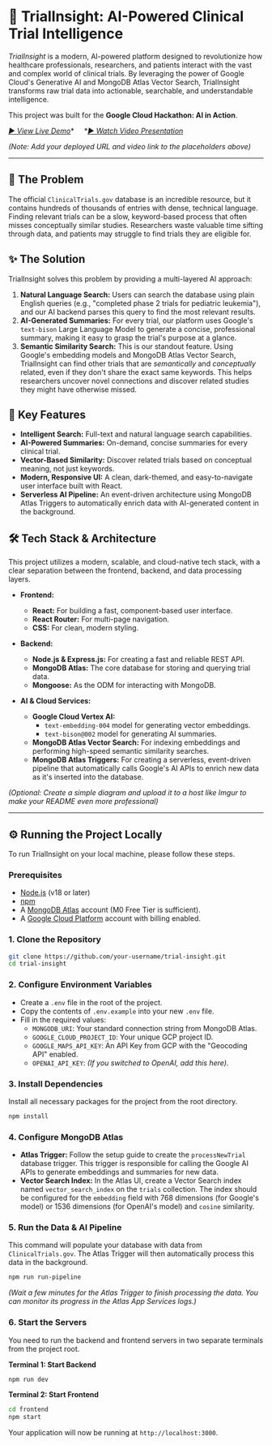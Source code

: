
# 🔬 TrialInsight: AI-Powered Clinical Trial Intelligence

*TrialInsight* is a modern, AI-powered platform designed to revolutionize how healthcare professionals, researchers, and patients interact with the vast and complex world of clinical trials. By leveraging the power of Google Cloud's Generative AI and MongoDB Atlas Vector Search, TrialInsight transforms raw trial data into actionable, searchable, and understandable intelligence.

This project was built for the **Google Cloud Hackathon: AI in Action**.

*[► View Live Demo]()** &nbsp;&nbsp;&nbsp; **[► Watch Video Presentation]()*

*(Note: Add your deployed URL and video link to the placeholders above)*

---

## 🎯 The Problem

The official `ClinicalTrials.gov` database is an incredible resource, but it contains hundreds of thousands of entries with dense, technical language. Finding relevant trials can be a slow, keyword-based process that often misses conceptually similar studies. Researchers waste valuable time sifting through data, and patients may struggle to find trials they are eligible for.

## ✨ The Solution

TrialInsight solves this problem by providing a multi-layered AI approach:

1.  **Natural Language Search:** Users can search the database using plain English queries (e.g., "completed phase 2 trials for pediatric leukemia"), and our AI backend parses this query to find the most relevant results.
2.  **AI-Generated Summaries:** For every trial, our platform uses Google's `text-bison` Large Language Model to generate a concise, professional summary, making it easy to grasp the trial's purpose at a glance.
3.  **Semantic Similarity Search:** This is our standout feature. Using Google's embedding models and MongoDB Atlas Vector Search, TrialInsight can find other trials that are *semantically* and *conceptually* related, even if they don't share the exact same keywords. This helps researchers uncover novel connections and discover related studies they might have otherwise missed.

## 🚀 Key Features

*   **Intelligent Search:** Full-text and natural language search capabilities.
*   **AI-Powered Summaries:** On-demand, concise summaries for every clinical trial.
*   **Vector-Based Similarity:** Discover related trials based on conceptual meaning, not just keywords.
*   **Modern, Responsive UI:** A clean, dark-themed, and easy-to-navigate user interface built with React.
*   **Serverless AI Pipeline:** An event-driven architecture using MongoDB Atlas Triggers to automatically enrich data with AI-generated content in the background.

## 🛠️ Tech Stack & Architecture

This project utilizes a modern, scalable, and cloud-native tech stack, with a clear separation between the frontend, backend, and data processing layers.

*   **Frontend:**
    *   **React:** For building a fast, component-based user interface.
    *   **React Router:** For multi-page navigation.
    *   **CSS:** For clean, modern styling.

*   **Backend:**
    *   **Node.js & Express.js:** For creating a fast and reliable REST API.
    *   **MongoDB Atlas:** The core database for storing and querying trial data.
    *   **Mongoose:** As the ODM for interacting with MongoDB.

*   **AI & Cloud Services:**
    *   **Google Cloud Vertex AI:**
        *   `text-embedding-004` model for generating vector embeddings.
        *   `text-bison@002` model for generating AI summaries.
    *   **MongoDB Atlas Vector Search:** For indexing embeddings and performing high-speed semantic similarity searches.
    *   **MongoDB Atlas Triggers:** For creating a serverless, event-driven pipeline that automatically calls Google's AI APIs to enrich new data as it's inserted into the database.

 
*(Optional: Create a simple diagram and upload it to a host like Imgur to make your README even more professional)*

---

## ⚙️ Running the Project Locally

To run TrialInsight on your local machine, please follow these steps.

### Prerequisites

*   [Node.js](https://nodejs.org/) (v18 or later)
*   [npm](https://www.npmjs.com/)
*   A [MongoDB Atlas](https://www.mongodb.com/cloud/atlas/register) account (M0 Free Tier is sufficient).
*   A [Google Cloud Platform](https://cloud.google.com/) account with billing enabled.

### 1. Clone the Repository

```bash
git clone https://github.com/your-username/trial-insight.git
cd trial-insight
```

### 2. Configure Environment Variables

*   Create a `.env` file in the root of the project.
*   Copy the contents of `.env.example` into your new `.env` file.
*   Fill in the required values:
    *   `MONGODB_URI`: Your standard connection string from MongoDB Atlas.
    *   `GOOGLE_CLOUD_PROJECT_ID`: Your unique GCP project ID.
    *   `GOOGLE_MAPS_API_KEY`: An API Key from GCP with the "Geocoding API" enabled.
    *   `OPENAI_API_KEY`: *(If you switched to OpenAI, add this here)*.

### 3. Install Dependencies

Install all necessary packages for the project from the root directory.

```bash
npm install
```

### 4. Configure MongoDB Atlas

*   **Atlas Trigger:** Follow the setup guide to create the `processNewTrial` database trigger. This trigger is responsible for calling the Google AI APIs to generate embeddings and summaries for new data.
*   **Vector Search Index:** In the Atlas UI, create a Vector Search index named `vector_search_index` on the `trials` collection. The index should be configured for the `embedding` field with 768 dimensions (for Google's model) or 1536 dimensions (for OpenAI's model) and `cosine` similarity.

### 5. Run the Data & AI Pipeline

This command will populate your database with data from `ClinicalTrials.gov`. The Atlas Trigger will then automatically process this data in the background.

```bash
npm run run-pipeline
```
*(Wait a few minutes for the Atlas Trigger to finish processing the data. You can monitor its progress in the Atlas App Services logs.)*

### 6. Start the Servers

You need to run the backend and frontend servers in two separate terminals from the project root.

**Terminal 1: Start Backend**
```bash
npm run dev
```

**Terminal 2: Start Frontend**
```bash
cd frontend
npm start
```

Your application will now be running at `http://localhost:3000`.
````
